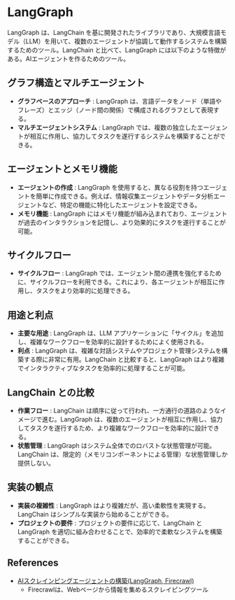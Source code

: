 # LangGraph

LangGraph は、LangChain を基に開発されたライブラリであり、大規模言語モデル（LLM）を用いて、複数のエージェントが協調して動作するシステムを構築するためのツール。LangChain と比べて、LangGraph には以下のような特徴がある。AIエージェントを作るためのツール。

## **グラフ構造とマルチエージェント**

- **グラフベースのアプローチ** : LangGraph は、言語データをノード（単語やフレーズ）とエッジ（ノード間の関係）で構成されるグラフとして表現する。
- **マルチエージェントシステム** : LangGraph では、複数の独立したエージェントが相互に作用し、協力してタスクを遂行するシステムを構築することができる。

## **エージェントとメモリ機能**

- **エージェントの作成** : LangGraph を使用すると、異なる役割を持つエージェントを簡単に作成できる。例えば、情報収集エージェントやデータ分析エージェントなど、特定の機能に特化したエージェントを設定できる。
- **メモリ機能** : LangGraph にはメモリ機能が組み込まれており、エージェントが過去のインタラクションを記憶し、より効果的にタスクを遂行することが可能。

## **サイクルフロー**

- **サイクルフロー** : LangGraph では、エージェント間の連携を強化するために、サイクルフローを利用できる。これにより、各エージェントが相互に作用し、タスクをより効率的に処理できる。

## **用途と利点**

- **主要な用途** : LangGraph は、LLM アプリケーションに「サイクル」を追加し、複雑なワークフローを効率的に設計するためによく使用される。
- **利点** : LangGraph は、複雑な対話システムやプロジェクト管理システムを構築する際に非常に有用。LangChain と比較すると、LangGraph はより複雑でインタラクティブなタスクを効率的に処理することが可能。

## **LangChain との比較**

- **作業フロー** : LangChain は順序に従って行われ、一方通行の道路のようなイメージで進む。LangGraph は、複数のエージェントが相互に作用し、協力してタスクを遂行するため、より複雑なワークフローを効率的に設計できる。
- **状態管理** : LangGraph はシステム全体でのロバストな状態管理が可能。LangChain は、限定的（メモリコンポーネントによる管理）な状態管理しか提供しない。

## **実装の観点**

- **実装の複雑性** : LangGraph はより複雑だが、高い柔軟性を実現する。LangChain はシンプルな実装から始めることができる。
- **プロジェクトの要件** : プロジェクトの要件に応じて、LangChain と LangGraph を適切に組み合わせることで、効率的で柔軟なシステムを構築することができる。

## References

- [AIスクレインピングエージェントの構築(LangGraph, Firecrawl)](https://zenn.dev/shoheiweb/articles/86ef445581d8b0)
  - Firecrawlは、Webページから情報を集めるスクレイピングツール
